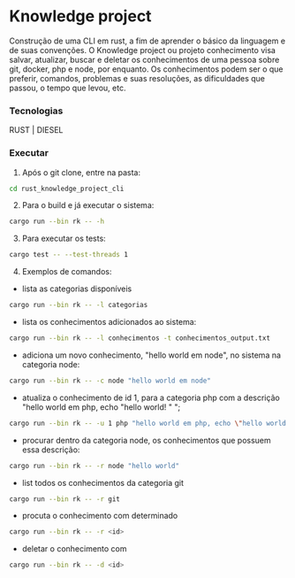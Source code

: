 # Knowledge project


<p>
Construção de uma CLI em rust, a fim de aprender o básico da linguagem e de suas convenções.</b></b>
O Knowledge project ou projeto conhecimento visa salvar, atualizar, buscar e deletar os conhecimentos de uma pessoa sobre git, docker, php e node, por enquanto. </b> 
Os conhecimentos podem ser o que preferir, comandos, problemas e suas resoluções, as dificuldades que passou, o tempo que levou, etc.

</p>

### Tecnologias

RUST | DIESEL


### Executar

1. Após o git clone, entre na pasta:

```bash
cd rust_knowledge_project_cli
```

2. Para o build e já executar o sistema:

```bash
cargo run --bin rk -- -h
```

3. Para executar os tests:

```bash
cargo test -- --test-threads 1
```

4. Exemplos de comandos:

- lista as categorias disponíveis 
```bash
cargo run --bin rk -- -l categorias
```

- lista os conhecimentos adicionados ao sistema:
```bash
cargo run --bin rk -- -l conhecimentos -t conhecimentos_output.txt
```
- adiciona um novo conhecimento, "hello world em node", no sistema na categoria node:
```bash
cargo run --bin rk -- -c node "hello world em node" 
```
- atualiza o conhecimento de id 1, para a categoria php com a descrição "hello world em php, echo \"hello world! \" ";
```bash
cargo run --bin rk -- -u 1 php "hello world em php, echo \"hello world! \" "
```
- procurar dentro da categoria node, os conhecimentos que possuem essa descrição:
```bash
cargo run --bin rk -- -r node "hello world" 
```
- list todos os conhecimentos da categoria git
```bash
cargo run --bin rk -- -r git
```
- procuta o conhecimento com determinado <id>
```bash
cargo run --bin rk -- -r <id>
```
- deletar o conhecimento com <id>
```bash
cargo run --bin rk -- -d <id>
```
